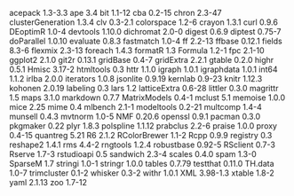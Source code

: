 acepack	1.3-3.3
ape	3.4
bit	1.1-12
cba	0.2-15
chron	2.3-47
clusterGeneration	1.3.4
clv	0.3-2.1
colorspace	1.2-6
crayon	1.3.1
curl	0.9.6
DEoptimR	1.0-4
devtools	1.10.0
dichromat	2.0-0
digest	0.6.9
diptest	0.75-7
doParallel	1.0.10
evaluate	0.8.3
fastmatch	1.0-4
ff	2.2-13
ffbase	0.12.1
fields	8.3-6
flexmix	2.3-13
foreach	1.4.3
formatR	1.3
Formula	1.2-1
fpc	2.1-10
ggplot2	2.1.0
git2r	0.13.1
gridBase	0.4-7
gridExtra	2.2.1
gtable	0.2.0
highr	0.5.1
Hmisc	3.17-2
htmltools	0.3
httr	1.1.0
igraph	1.0.1
igraphdata	1.0.1
int64	1.1.2
irlba	2.0.0
iterators	1.0.8
jsonlite	0.9.19
kernlab	0.9-23
knitr	1.12.3
kohonen	2.0.19
labeling	0.3
lars	1.2
latticeExtra	0.6-28
littler	0.3.0
magrittr	1.5
maps	3.1.0
markdown	0.7.7
MatrixModels	0.4-1
mclust	5.1
memoise	1.0.0
mice	2.25
mime	0.4
mlbench	2.1-1
modeltools	0.2-21
multcomp	1.4-4
munsell	0.4.3
mvtnorm	1.0-5
NMF	0.20.6
openssl	0.9.1
pacman	0.3.0
pkgmaker	0.22
plyr	1.8.3
polspline	1.1.12
prabclus	2.2-6
praise	1.0.0
proxy	0.4-15
quantreg	5.21
R6	2.1.2
RColorBrewer	1.1-2
Rcpp	0.9.9
registry	0.3
reshape2	1.4.1
rms	4.4-2
rngtools	1.2.4
robustbase	0.92-5
RSclient	0.7-3
Rserve	1.7-3
rstudioapi	0.5
sandwich	2.3-4
scales	0.4.0
spam	1.3-0
SparseM	1.7
stringi	1.0-1
stringr	1.0.0
tables	0.7.79
testthat	0.11.0
TH.data	1.0-7
trimcluster	0.1-2
whisker	0.3-2
withr	1.0.1
XML	3.98-1.3
xtable	1.8-2
yaml	2.1.13
zoo	1.7-12
